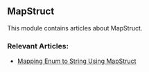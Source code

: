 ## MapStruct

This module contains articles about MapStruct.

### Relevant Articles:
- [Mapping Enum to String Using MapStruct](https://www.baeldung.com/mapstruct-enum-string)


